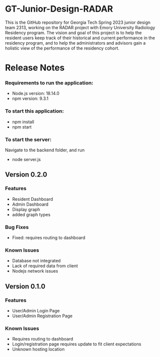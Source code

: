 # GT-Junior-Design-RADAR

This is the GitHub repository for Georgia Tech Spring 2023 junior design team 2313, working on the RADAR project with Emory University Radiology Residency program. The vision and goal of this project is to help the resident users keep track of their historical and current performance in the residency program, and to help the administrators and advisors gain a holistic view of the performance of the residency cohort.

# Release Notes

### Requirements to run the application:

- Node.js version: 18.14.0
- npm version: 9.3.1

### To start this application:

- npm install
- npm start

### To start the server:

Navigate to the backend folder, and run

- node server.js

## Version 0.2.0

### Features

- Resident Dashboard
- Admin Dashboard
- Display graph
- added graph types

### Bug Fixes

- Fixed: requires routing to dashboard

### Known Issues

- Database not integrated
- Lack of required data from client
- Nodejs network issues

## Version 0.1.0

### Features

- User/Admin Login Page
- User/Admin Registration Page

### Known Issues

- Requires routing to dashboard
- Login/registration page requires update to fit client expectations
- Unknown hosting location
